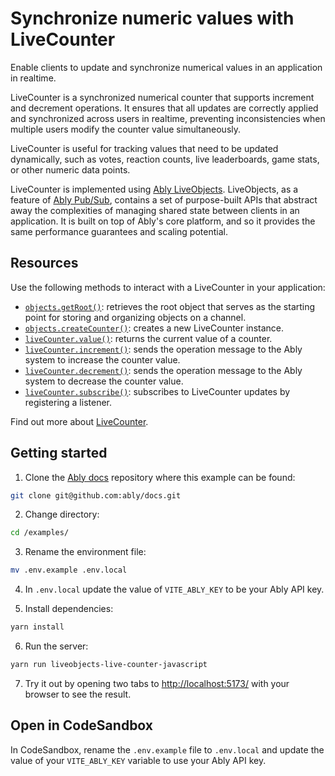 # Synchronize numeric values with LiveCounter

Enable clients to update and synchronize numerical values in an application in realtime.

LiveCounter is a synchronized numerical counter that supports increment and decrement operations. It ensures that all updates are correctly applied and synchronized across users in realtime, preventing inconsistencies when multiple users modify the counter value simultaneously.

LiveCounter is useful for tracking values that need to be updated dynamically, such as votes, reaction counts, live leaderboards, game stats, or other numeric data points.

LiveCounter is implemented using [Ably LiveObjects](/docs/liveobjects). LiveObjects, as a feature of [Ably Pub/Sub](/docs/channels), contains a set of purpose-built APIs that abstract away the complexities of managing shared state between clients in an application. It is built on top of Ably's core platform, and so it provides the same performance guarantees and scaling potential.

## Resources

Use the following methods to interact with a LiveCounter in your application:

- [`objects.getRoot()`](/docs/liveobjects/concepts/objects#root-object): retrieves the root object that serves as the starting point for storing and organizing objects on a channel.
- [`objects.createCounter()`](/docs/liveobjects/counter#create): creates a new LiveCounter instance.
- [`liveCounter.value()`](/docs/liveobjects/counter#value): returns the current value of a counter.
- [`liveCounter.increment()`](/docs/liveobjects/counter#update): sends the operation message to the Ably system to increase the counter value.
- [`liveCounter.decrement()`](/docs/liveobjects/counter#update): sends the operation message to the Ably system to decrease the counter value.
- [`liveCounter.subscribe()`](/docs/liveobjects/counter#subscribe-data): subscribes to LiveCounter updates by registering a listener.

Find out more about [LiveCounter](/docs/liveobjects/counter).

## Getting started

1. Clone the [Ably docs](https://github.com/ably/docs) repository where this example can be found:

  ```sh
  git clone git@github.com:ably/docs.git
  ```

2. Change directory:

  ```sh
  cd /examples/
  ```

3. Rename the environment file:

  ```sh
  mv .env.example .env.local
  ```

4. In `.env.local` update the value of `VITE_ABLY_KEY` to be your Ably API key.

5. Install dependencies:

  ```sh
  yarn install
  ```

6. Run the server:

  ```sh
  yarn run liveobjects-live-counter-javascript
  ```

7. Try it out by opening two tabs to [http://localhost:5173/](http://localhost:5173/) with your browser to see the result.

## Open in CodeSandbox

In CodeSandbox, rename the `.env.example` file to `.env.local` and update the value of your `VITE_ABLY_KEY` variable to use your Ably API key.
